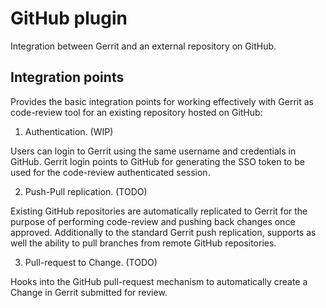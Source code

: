 GitHub plugin
=============

Integration between Gerrit and an external repository on GitHub.

Integration points
------------------

Provides the basic integration points for working effectively
with Gerrit as code-review tool for an existing repository hosted
on GitHub:

1. Authentication. (WIP)

Users can login to Gerrit using the same username and credentials
in GitHub. Gerrit login points to GitHub for generating the SSO token
to be used for the code-review authenticated session.

2. Push-Pull replication. (TODO)

Existing GitHub repositories are automatically replicated to Gerrit
for the purpose of performing code-review and pushing back changes
once approved. Additionally to the standard Gerrit push replication,
supports as well the ability to pull branches from remote GitHub
repositories.

3. Pull-request to Change. (TODO)

Hooks into the GitHub pull-request mechanism to automatically create
a Change in Gerrit submitted for review.
